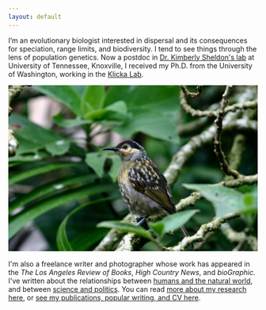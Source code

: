```yaml
---
layout: default
---
```


I’m an evolutionary biologist interested in dispersal and its consequences for speciation, range limits, and biodiversity. I tend to see things through the lens of population genetics. Now a postdoc in [Dr. Kimberly Sheldon's lab](http://www.biogeographyresearch.org/) at University of Tennessee, Knoxville, I received my Ph.D. from the University of Washington, working in the [Klicka Lab](https://klickalab.com/).

![](/images/28.jpg)

I'm also a freelance writer and photographer whose work has appeared in the *The Los Angeles Review of Books*,
*High Country News*, and *bioGraphic.* I've written about the relationships between [humans
and the natural world](https://www.hcn.org/issues/50.8/recreation-your-stoke-wont-save-us), and between [science and politics](https://lareviewofbooks.org/article/darwinian-sexual-selection-and-the-politics-of-beauty/). You can read [more about my research here](research), or [see my publications, popular writing, and CV here](cv).
